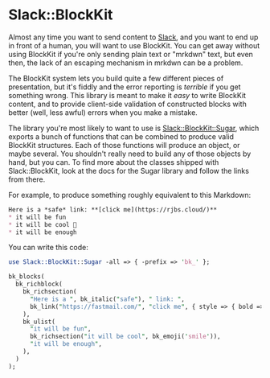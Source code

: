 # Slack::BlockKit

Almost any time you want to send content to [Slack](https://slack.com/), and
you want to end up in front of a human, you will want to use BlockKit.  You can
get away without using BlockKit if you're only sending plain text or "mrkdwn"
text, but even then, the lack of an escaping mechanism in mrkdwn can be a
problem.

The BlockKit system lets you build quite a few different pieces of
presentation, but it's fiddly and the error reporting is *terrible* if you get
something wrong.  This library is meant to make it *easy* to write BlockKit
content, and to provide client-side validation of constructed blocks with
better (well, less awful) errors when you make a mistake.

The library you're most likely to want to use is
[Slack::BlockKit::Sugar](https://metacpan.org/pod/Slack::BlockKit::Sugar),
which exports a bunch of functions that can be combined to produce valid
BlockKit structures.  Each of those functions will produce an object, or maybe
several.  You shouldn't really need to build any of those objects by hand, but
you can.  To find more about the classes shipped with Slack::BlockKit, look at
the docs for the Sugar library and follow the links from there.

For example, to produce something roughly equivalent to this Markdown:

```markdown
Here is a *safe* link: **[click me](https://rjbs.cloud/)**
* it will be fun
* it will be cool 🙂
* it will be enough
```

You can write this code:

```perl
use Slack::BlockKit::Sugar -all => { -prefix => 'bk_' };

bk_blocks(
  bk_richblock(
    bk_richsection(
      "Here is a ", bk_italic("safe"), " link: ",
      bk_link("https://fastmail.com/", "click me", { style => { bold => 1 } }),
    ),
    bk_ulist(
      "it will be fun",
      bk_richsection("it will be cool", bk_emoji('smile')),
      "it will be enough",
    ),
  )
);
```
